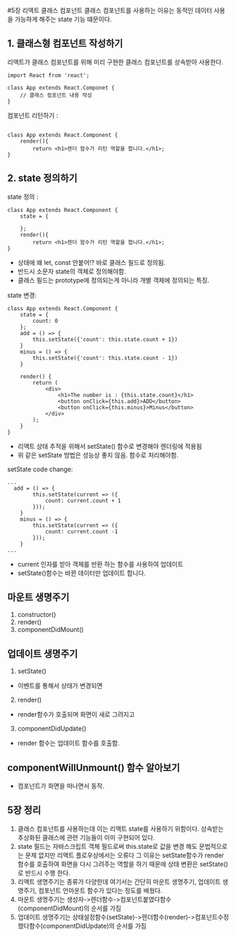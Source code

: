 #5장 리액트 클래스 컴포넌트
 클래스 컴포넌트를 사용하는 이유는 동적인 데이터 사용을 가능하게 해주는 state 기능 떄문이다.
 
## 1. 클래스형 컴포넌트 작성하기
리액트가 클래스 컴포넌트를 위해 미리 구현한 클래스 컴포넌트를 상속받아 사용한다.
```react
import React from 'react';

class App extends React.Componet {
    // 클래스 컴포넌트 내용 작성
}
```
컴포넌트 리턴하기 :
```react

class App extends React.Component {
    render(){
        return <h1>렌더 함수가 리턴 역할을 합니다.</h1>;
}
```
## 2. state 정의하기
state 정의 :
```react
class App extends React.Component {
    state = {

    };
    render(){
        return <h1>렌더 함수가 리턴 역할을 합니다.</h1>;
}
```
- 상태에 왜 let, const 안붙어!? 바로 클래스 필드로 정의됨.
- 반드시 소문자 state의 객체로 정의해야함.
- 클래스 필드는 prototype에 정의되는게 아니라 개별 객체에 정의되는 특징.

state 변경:
```react
class App extends React.Component {
    state = {
        count: 0
    };
    add = () => {
        this.setState({'count': this.state.count + 1})
    }
    minus = () => {
        this.setState({'count': this.state.count - 1})
    }

    render() {
        return (
            <div>
                <h1>The number is : {this.state.count}</h1>
                <button onClick={this.add}>ADD</button>
                <button onClick={this.minus}>Minus</button>
            </div>
        );
    }
}
```
- 리액트 상태 추적을 위해서 setState() 함수로 변경해야 렌더링에 적용됨
- 위 같은 setState 방법은 성능상 좋지 않음. 함수로 처리해야함.

setState code change:
```react
...
  add = () => {
        this.setState(current => ({
            count: current.count + 1
        }));
    }
    minus = () => {
        this.setState(current => ({
            count: current.count -1
        }));
    }
...
```
- current 인자를 받아 객체를 반환 하는 함수를 사용하여 업데이트
- setState()함수는 바뀐 데이터만 업데이트 합니다.

## 마운트 생명주기
1. constructor()
2. render()
3. componentDidMount()

## 업데이트 생명주기
1. setState()
- 이벤트를 통해서 상태가 변경되면
2. render()
- render함수가 호출되며 화면이 새로 그려지고
3. componentDidUpdate() 
- render 함수는 업데이트 함수를 호출함.

## componentWillUnmount() 함수 알아보기
- 컴포넌트가 화면을 떠나면서 동작.

## 5장 정리
1. 클래스 컴포넌트를 사용하는데 이는 리액트 state를 사용하기 위함이다. 상속받는 추상화된 클래스에 관련 기능들이 이미 구현되어 있다.
2. state 필드는 자바스크립트 객체 필드로써 this.state로 값을 변경 해도 문법적으로는 문제 없지만 리액트 플로우상에서는 오류다 그 이유는 setState함수가 render함수를 호출하여 화면을 다시 그려주는 역할을 하기 때문에 상태 변환은 setState()로 반드시 수행 한다.
3. 리액트 생명주기는 종류가 다양한데 여기서는 간단히 마운트 생명주기, 업데이트 생명주기, 컴포넌트 언마운트 함수가 있다는 정도를 배웠다.
4. 마운트 생명주기는 생성자->렌더함수->컴포넌트붙였다함수(componentDidMount)의 순서를 가짐
5. 업데이트 생명주기는 상태설정함수(setState)->렌더함수(render)->컴포넌트수정했다함수(componentDidUpdate)의 순서를 가짐
 
 